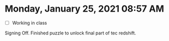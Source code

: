 # Monday, January 25, 2021 08:57 AM
- [ ] Working in class

Signing Off. Finished puzzle to unlock final part of tec redshift.
